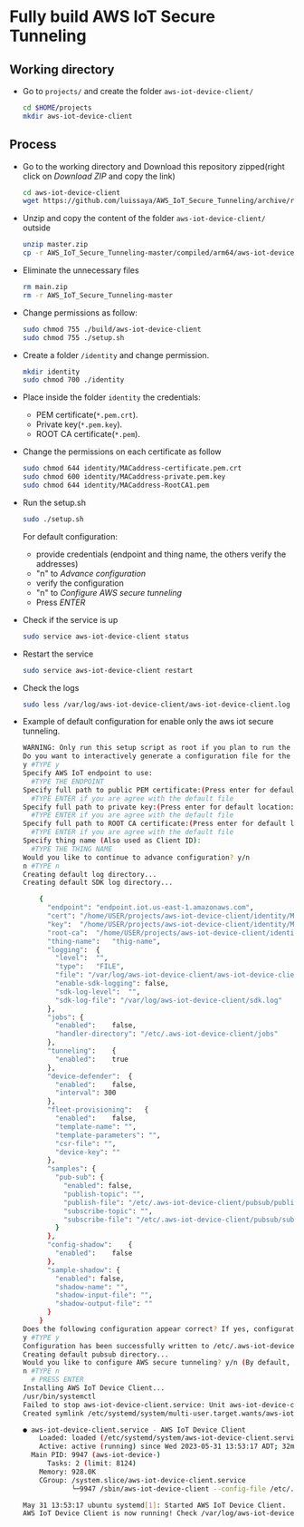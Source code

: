 # Fully build AWS IoT Secure Tunneling

## Working directory
* Go to `projects/` and create the folder `aws-iot-device-client/`
  ```BASH
  cd $HOME/projects
  mkdir aws-iot-device-client
  ```
## Process
* Go to the working directory and Download this repository zipped(right click on *Download ZIP* and copy the link)
  ```BASH
  cd aws-iot-device-client
  wget https://github.com/luissaya/AWS_IoT_Secure_Tunneling/archive/refs/heads/master.zip
  ```
* Unzip and copy the content of the folder `aws-iot-device-client/` outside
  ```BASH
  unzip master.zip
  cp -r AWS_IoT_Secure_Tunneling-master/compiled/arm64/aws-iot-device-client/* .
  ```
* Eliminate the unnecessary files
  ```BASH
  rm main.zip
  rm -r AWS_IoT_Secure_Tunneling-master
  ```

* Change permissions as follow:
  ```BASH
  sudo chmod 755 ./build/aws-iot-device-client
  sudo chmod 755 ./setup.sh
  ```
* Create a folder `/identity` and change permission.
  ```BASH
  mkdir identity
  sudo chmod 700 ./identity
  ```
* Place inside the folder `identity` the credentials: 
  - PEM certificate(`*.pem.crt`).
  - Private key(`*.pem.key`). 
  - ROOT CA certificate(`*.pem`).
* Change the permissions on each certificate as follow
  ```BASH
  sudo chmod 644 identity/MACaddress-certificate.pem.crt
  sudo chmod 600 identity/MACaddress-private.pem.key
  sudo chmod 644 identity/MACaddress-RootCA1.pem
  ```
* Run the setup.sh
  ```BASH
  sudo ./setup.sh
  ```
  For default configuration:
  - provide credentials (endpoint and thing name, the others verify the addresses)
  - "n" to *Advance configuration*
  - verify the configuration
  - "n" to *Configure AWS secure tunneling*
  - Press *ENTER*
* Check if the service is up
  ```BASH
  sudo service aws-iot-device-client status   
  ```
* Restart the service
  ```BASH
  sudo service aws-iot-device-client restart   
  ```
* Check the logs
  ```BASH
  sudo less /var/log/aws-iot-device-client/aws-iot-device-client.log  
  ```
* Example of default configuration for enable only the aws iot secure tunneling.
  ```BASH
  WARNING: Only run this setup script as root if you plan to run the AWS IoT Device Client as root,  or if you plan to run the AWS IoT Device Client as a service. Otherwise, you should run this script as  the user that will execute the client.
  Do you want to interactively generate a configuration file for the AWS IoT Device Client? y/n
  y #TYPE y
  Specify AWS IoT endpoint to use:
    #TYPE THE ENDPOINT
  Specify full path to public PEM certificate:(Press enter for default location: /home/USER/projects/aws-iot-device-client/identity/MACaddress-certificate.pem.crt)
    #TYPE ENTER if you are agree with the default file
  Specify full path to private key:(Press enter for default location: /home/USER/projects/aws-iot-device-client/identity/MACaddress-private.pem.key)
    #TYPE ENTER if you are agree with the default file
  Specify full path to ROOT CA certificate:(Press enter for default location: /home/USER/projects/aws-iot-device-client/identity/MACaddress-RootCA1.pem)
    #TYPE ENTER if you are agree with the default file
  Specify thing name (Also used as Client ID):
    #TYPE THE THING NAME
  Would you like to continue to advance configuration? y/n
  n #TYPE n
  Creating default log directory...
  Creating default SDK log directory...

      {
        "endpoint":	"endpoint.iot.us-east-1.amazonaws.com",
        "cert":	"/home/USER/projects/aws-iot-device-client/identity/MACaddress-certificate.pem.crt",
        "key":	"/home/USER/projects/aws-iot-device-client/identity/MACaddress-private.pem.key",
        "root-ca":	"/home/USER/projects/aws-iot-device-client/identity/MACaddress-RootCA1.pem",
        "thing-name":	"thig-name",
        "logging":	{
          "level":	"",
          "type":	"FILE",
          "file": "/var/log/aws-iot-device-client/aws-iot-device-client.log",
          "enable-sdk-logging":	false,
          "sdk-log-level":	"",
          "sdk-log-file": "/var/log/aws-iot-device-client/sdk.log"
        },
        "jobs":	{
          "enabled":	false,
          "handler-directory": "/etc/.aws-iot-device-client/jobs"
        },
        "tunneling":	{
          "enabled":	true
        },
        "device-defender":	{
          "enabled":	false,
          "interval": 300
        },
        "fleet-provisioning":	{
          "enabled":	false,
          "template-name": "",
          "template-parameters": "",
          "csr-file": "",
          "device-key": ""
        },
        "samples": {
          "pub-sub": {
            "enabled": false,
            "publish-topic": "",
            "publish-file": "/etc/.aws-iot-device-client/pubsub/publish-file.txt",
            "subscribe-topic": "",
            "subscribe-file": "/etc/.aws-iot-device-client/pubsub/subscribe-file.txt"
          }
        },
        "config-shadow":	{
          "enabled":	false
        },
        "sample-shadow": {
          "enabled": false,
          "shadow-name": "",
          "shadow-input-file": "",
          "shadow-output-file": ""
        }
      }
  Does the following configuration appear correct? If yes, configuration will be written to /etc/.aws-iot-device-client/aws-iot-device-client.conf: y/n
  y #TYPE y
  Configuration has been successfully written to /etc/.aws-iot-device-client/aws-iot-device-client.conf
  Creating default pubsub directory...
  Would you like to configure AWS secure tunneling? y/n (By default, AWS secure tunneling is installed as a service and valgrind disabled)
  n #TYPE n
    # PRESS ENTER
  Installing AWS IoT Device Client...
  /usr/bin/systemctl
  Failed to stop aws-iot-device-client.service: Unit aws-iot-device-client.service not loaded.
  Created symlink /etc/systemd/system/multi-user.target.wants/aws-iot-device-client.service → /etc/systemd/system/aws-iot-device-client.service.

  ● aws-iot-device-client.service - AWS IoT Device Client
      Loaded: loaded (/etc/systemd/system/aws-iot-device-client.service; enabled; vendor preset: e>
      Active: active (running) since Wed 2023-05-31 13:53:17 ADT; 32ms ago
    Main PID: 9947 (aws-iot-device-)
        Tasks: 2 (limit: 8124)
      Memory: 928.0K
      CGroup: /system.slice/aws-iot-device-client.service
              └─9947 /sbin/aws-iot-device-client --config-file /etc/.aws-iot-device-client/aws-iot>

  May 31 13:53:17 ubuntu systemd[1]: Started AWS IoT Device Client.
  AWS IoT Device Client is now running! Check /var/log/aws-iot-device-client/aws-iot-device-client.log for log output.
  ```